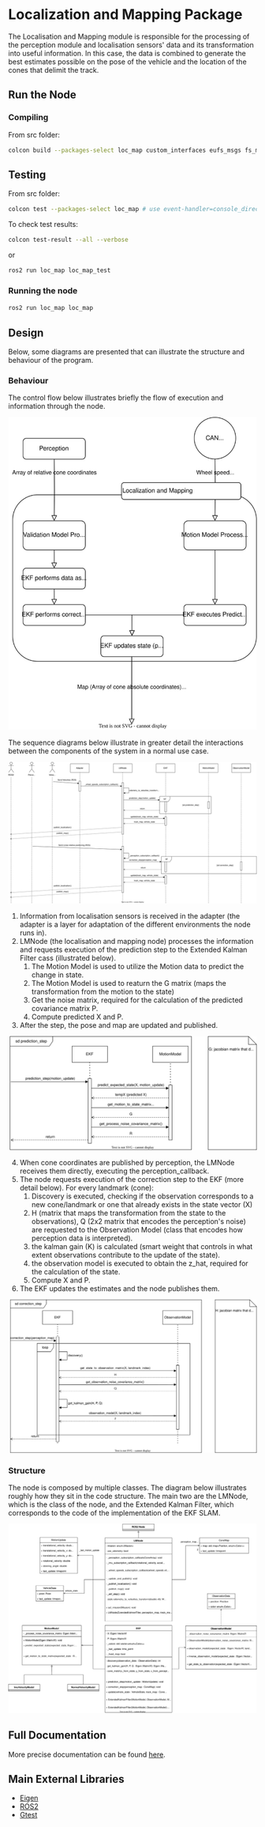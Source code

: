 # Localization and Mapping Package

The Localisation and Mapping module is responsible for the processing of the perception module and localisation sensors' data and its transformation into useful information. In this case, the data is combined to generate the best estimates possible on the pose of the vehicle and the location of the cones that delimit the track.

## Run the Node

### Compiling

From src folder:
```sh
colcon build --packages-select loc_map custom_interfaces eufs_msgs fs_msgs
```

## Testing

From src folder:
```sh
colcon test --packages-select loc_map # use event-handler=console_direct+ for imediate output
```

To check test results:
```sh
colcon test-result --all --verbose
```

or 

```sh
ros2 run loc_map loc_map_test
```

### Running the node
```sh
ros2 run loc_map loc_map
```

## Design

Below, some diagrams are presented that can illustrate the structure and behaviour of the program.

### Behaviour

The control flow below illustrates briefly the flow of execution and information through the node.

![Control Flow Diagram](../../docs/assets/Loc_map/locmap-flow-chart.svg)

The sequence diagrams below illustrate in greater detail the interactions between the components of the system in a normal use case.

![Sequence Diagram](../../docs/assets/Loc_map/main-sequence-diagram.svg)

1. Information from localisation sensors is received in the adapter (the adapter is a layer for adaptation of the different environments the node runs in).
2. LMNode (the localisation and mapping node) processes the information and requests execution of the prediction step to the Extended Kalman Filter cass (illustrated below).
    1. The Motion Model is used to utilize the Motion data to predict the change in state.
    2. The Motion Model is used to reaturn the G matrix (maps the transformation from the motion to the state)
    3. Get the noise matrix, required for the calculation of the predicted covariance matrix P.
    4. Compute predicted X and P.
3. After the step, the pose and map are updated and published.

![Sequence Diagram Part 2](../../docs/assets/Loc_map/prediction-sequence-diagram.svg)

4. When cone coordinates are published by perception, the LMNode receives them directly, executing the perception_callback.
5. The node requests execution of the correction step to the EKF (more detail below). For every landmark (cone):
    1. Discovery is executed, checking if the observation corresponds to a new cone/landmark or one that already exists in the state vector (X)
    2. H (matrix that maps the transformation from the state to the observations), Q (2x2 matrix that encodes the perception's noise) are requested to the Observation Model (class that encodes how perception data is interpreted).
    3. the kalman gain (K) is calculated (smart weight that controls in what extent observations contribute to the update of the state).
    4. the observation model is executed to obtain the z_hat, required for the calculation of the state.
    5. Compute X and P.
6. The EKF updates the estimates and the node publishes them.

![Sequence Diagram Part 3](../../docs/assets/Loc_map/correction-sequence-diagram.svg)

### Structure

The node is composed by multiple classes. The diagram below illustrates roughly how they sit in the code structure. The main two are the LMNode, which is the class of the node, and the Extended Kalman Filter, which corresponds to the code of the implementation of the EKF SLAM.

![Class Diagram](../../docs/assets/Loc_map/class-diagram.svg)

## Full Documentation

More precise documentation can be found [here](https://www.overleaf.com/8294456817dmdsrfrhbxcf).

## Main External Libraries

- [Eigen](https://eigen.tuxfamily.org/index.php?title=Main_Page)
- [ROS2](https://docs.ros.org/en/foxy/index.html)
- [Gtest](http://google.github.io/googletest/)